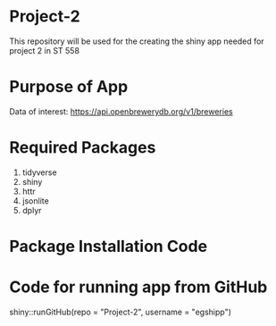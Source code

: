 # Project-2
This repository will be used for the creating the shiny app needed for project 2 in ST 558

# Purpose of App
Data of interest:
https://api.openbrewerydb.org/v1/breweries

# Required Packages
1. tidyverse
2. shiny
3. httr
4. jsonlite
5. dplyr

# Package Installation Code

# Code for running app from GitHub
shiny::runGitHub(repo = "Project-2", username = "egshipp")

